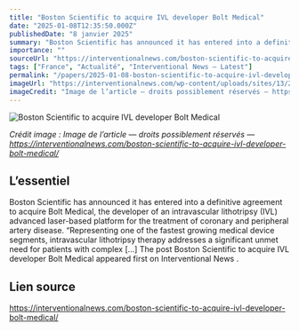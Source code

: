 ```yaml
---
title: "Boston Scientific to acquire IVL developer Bolt Medical"
date: "2025-01-08T12:35:50.000Z"
publishedDate: "8 janvier 2025"
summary: "Boston Scientific has announced it has entered into a definitive agreement to acquire Bolt Medical, the developer of an intravascular lithotripsy (IVL) advanced laser-based platform for the treatment of coronary and peripheral artery disease. “Representing one of the fastest growing medical device segments, intravascular lithotripsy therapy addresses a significant unmet need for patients with complex [&#8230;] The post Boston Scientific to acquire IVL developer Bolt Medical appeared first on Interventional News ."
importance: ""
sourceUrl: "https://interventionalnews.com/boston-scientific-to-acquire-ivl-developer-bolt-medical/"
tags: ["France", "Actualité", "Interventional News — Latest"]
permalink: "/papers/2025-01-08-boston-scientific-to-acquire-ivl-developer-bolt-medical"
imageUrl: "https://interventionalnews.com/wp-content/uploads/sites/13/2025/01/Global-Headquarters_Marlborough-Mass.jpg"
imageCredit: "Image de l’article — droits possiblement réservés — https://interventionalnews.com/boston-scientific-to-acquire-ivl-developer-bolt-medical/"
---
```


![Boston Scientific to acquire IVL developer Bolt Medical](https://interventionalnews.com/wp-content/uploads/sites/13/2025/01/Global-Headquarters_Marlborough-Mass.jpg)

*Crédit image : Image de l’article — droits possiblement réservés — https://interventionalnews.com/boston-scientific-to-acquire-ivl-developer-bolt-medical/*

## L’essentiel

Boston Scientific has announced it has entered into a definitive agreement to acquire Bolt Medical, the developer of an intravascular lithotripsy (IVL) advanced laser-based platform for the treatment of coronary and peripheral artery disease. “Representing one of the fastest growing medical device segments, intravascular lithotripsy therapy addresses a significant unmet need for patients with complex [&#8230;] The post Boston Scientific to acquire IVL developer Bolt Medical appeared first on Interventional News .

## Lien source

https://interventionalnews.com/boston-scientific-to-acquire-ivl-developer-bolt-medical/
